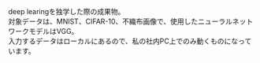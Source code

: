 deep learingを独学した際の成果物。  
対象データは、MNIST、CIFAR-10、不織布画像で、使用したニューラルネットワークモデルはVGG。  
入力するデータはローカルにあるので、私の社内PC上でのみ動くものになっています。
